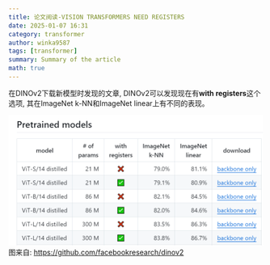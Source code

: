 ```yaml
---
title: 论文阅读-VISION TRANSFORMERS NEED REGISTERS
date: 2025-01-07 16:31
category: transformer
author: winka9587
tags: [transformer]
summary: Summary of the article
math: true
---
```


在DINOv2下载新模型时发现的文章, DINOv2可以发现现在有**with registers**这个选项, 其在ImageNet k-NN和ImageNet linear上有不同的表现。

![](/assets/img/2025-01-07-16-34-00.png)
图来自: https://github.com/facebookresearch/dinov2